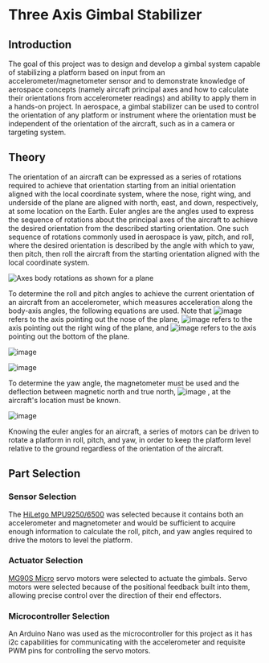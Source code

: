 # Three Axis Gimbal Stabilizer

## Introduction

The goal of this project was to design and develop a gimbal system capable of stabilizing a platform based on input from an accelerometer/magnetometer sensor and to demonstrate knowledge of aerospace concepts (namely aircraft principal axes and how to calculate their orientations from accelerometer readings) and ability to apply them in a hands-on project. In aerospace, a gimbal stabilizer can be used to control the orientation of any platform or instrument where the orientation must be independent of the orientation of the aircraft, such as in a camera or targeting system.

## Theory

The orientation of an aircraft can be expressed as a series of rotations required to achieve that orientation starting from an initial orientation aligned with the local coordinate system, where the nose, right wing, and underside of the plane are aligned with north, east, and down, respectively, at some location on the Earth. Euler angles are the angles used to express the sequence of rotations about the principal axes of the aircraft to achieve the desired orientation from the described starting orientation. One such sequence of rotations commonly used in aerospace is yaw, pitch, and roll, where the desired orientation is described by the angle with which to yaw, then pitch, then roll the aircraft from the starting orientation aligned with the local coordinate system.

![Axes body rotations as shown for a plane](https://www.grc.nasa.gov/www/k-12/airplane/Images/rotations.gif)

To determine the roll and pitch angles to achieve the current orientation of an aircraft from an accelerometer, which measures acceleration along the body-axis angles, the following equations are used. Note that ![image](https://user-images.githubusercontent.com/19226773/112064150-c2993680-8b1f-11eb-8506-df90c7d99604.png) refers to the axis pointing out the nose of the plane, ![image](https://user-images.githubusercontent.com/19226773/112064219-d9d82400-8b1f-11eb-8d28-8dbb1afd5a1d.png) refers to the axis pointing out the right wing of the plane, and ![image](https://user-images.githubusercontent.com/19226773/112064251-e492b900-8b1f-11eb-9c56-ba1387fe8e43.png) refers to the axis pointing out the bottom of the plane.

![image](https://user-images.githubusercontent.com/19226773/112064676-9631ea00-8b20-11eb-81db-6eaba842998c.png)

![image](https://user-images.githubusercontent.com/19226773/112064768-bcf02080-8b20-11eb-8d58-c80a8a41bf3a.png)

To determine the yaw angle, the magnetometer must be used and the deflection between magnetic north and true north, ![image](https://user-images.githubusercontent.com/19226773/112065019-2cfea680-8b21-11eb-841b-2c8bf099a2ca.png)
, at the aircraft's location must be known.

![image](https://user-images.githubusercontent.com/19226773/112065132-5fa89f00-8b21-11eb-9a88-f0e400b1ec82.png)

Knowing the euler angles for an aircraft, a series of motors can be driven to rotate a platform in roll, pitch, and yaw, in order to keep the platform level relative to the ground regardless of the orientation of the aircraft.

## Part Selection

### Sensor Selection

The [HiLetgo MPU9250/6500](https://www.amazon.com/gp/product/B01I1J0Z7Y/ref=ppx_yo_dt_b_search_asin_title?ie=UTF8&psc=1) was selected because it contains both an accelerometer and magnetometer and would be sufficient to acquire enough information to calculate the roll, pitch, and yaw angles required to drive the motors to level the platform.

### Actuator Selection

[MG90S Micro](https://www.amazon.com/gp/product/B07F7VJQL5/ref=ppx_yo_dt_b_search_asin_title?ie=UTF8&psc=1) servo motors were selected to actuate the gimbals. Servo motors were selected because of the positional feedback built into them, allowing precise control over the direction of their end effectors.

### Microcontroller Selection

An Arduino Nano was used as the microcontroller for this project as it has i2c capabilities for communicating with the accelerometer and requisite PWM pins for controlling the servo motors.
